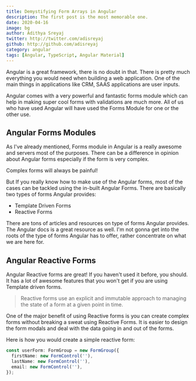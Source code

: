 ```yaml
---
title: Demystifying Form Arrays in Angular
description: The first post is the most memorable one.
date: 2020-04-16
image: bg
author: Adithya Sreyaj
twitter: http://twitter.com/adisreyaj
github: http://github.com/adisreyaj
category: angular
tags: [Angular, TypeScript, Angular Material]
---
```


Angular is a great framework, there is no doubt in that. There is pretty much everything you would need when building a web application. One of the main things in applications like CRM, SAAS applications are user inputs.

Angular comes with a very powerful and fantastic forms module which can help in making super cool forms with validations are much more. All of us who have used Angular will have used the Forms Module for one or the other use.

## Angular Forms Modules

As I've already mentioned, Forms module in Angular is a really awesome and servers most of the purposes. There can be a difference in opinion about Angular forms especially if the form is very complex.

Complex forms will always be painful!

But If you really know how to make use of the Angular forms, most of the cases can be tackled using the in-built Angular Forms.
There are basically two types of forms Angular provides:

- Template Driven Forms
- Reactive Forms

There are tons of articles and resources on type of forms Angular provides. The Angular docs is a great resource as well. I'm not gonna get into the roots of the type of forms Angular has to offer, rather concentrate on what we are here for.

## Angular Reactive Forms

Angular Reactive forms are great! If you haven't used it before, you should. It has a lot of awesome features that you won't get if you are using Template driven forms.

> Reactive forms use an explicit and immutable approach to managing the state of a form at a given point in time.

One of the major benefit of using Reactive forms is you can create complex forms without breaking a sweat using Reactive Forms. It is easier to design the form modals and deal with the data going in and out of the forms.

Here is how you would create a simple reactive form:

```ts
const userForm: FormGroup = new FormGroup({
  firstName: new FormControl(''),
  lastName: new FormControl(''),
  email: new FormControl(''),
});
```
